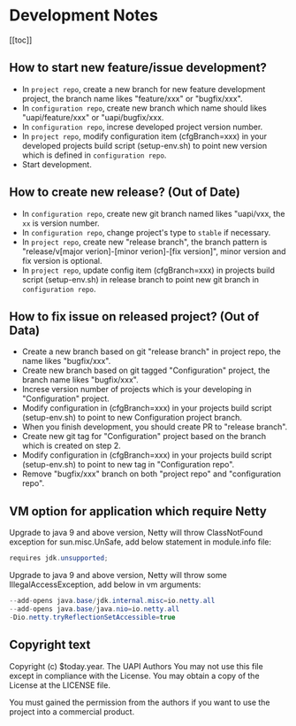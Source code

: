 Development Notes
=================

[[toc]]

## How to start new feature/issue development?

* In `project repo`, create a new branch for new feature development project, the branch name likes "feature/xxx" or "bugfix/xxx".
* In `configuration repo`, create new branch which name should likes "uapi/feature/xxx" or "uapi/bugfix/xxx.
* In `configuration repo`, increse developed project version number.
* In `project repo`, modify configuration item (cfgBranch=xxx) in your developed projects build script (setup-env.sh) to point new version which is defined in `configuration repo`.
* Start development.

## How to create new release? (Out of Date)
* In `configuration repo`, create new git branch named likes "uapi/vxx, the `xx` is version number.
* In `configuration repo`, change project's type to `stable` if necessary.
* In `project repo`, create new "release branch", the branch pattern is "release/v[major verion]-[minor verion]-[fix version]", minor version and fix version is optional.
* In `project repo`, update config item (cfgBranch=xxx) in projects build script (setup-env.sh) in release branch to point new git branch in `configuration repo`.

## How to fix issue on released project? (Out of Data)

* Create a new branch based on git "release branch" in project repo, the name likes "bugfix/xxx".
* Create new branch based on git tagged "Configuration" project, the branch name likes "bugfix/xxx".
* Increse version number of projects which is your developing in "Configuration" project.
* Modify configuration in (cfgBranch=xxx) in your projects build script (setup-env.sh) to point to new Configuration project branch.
* When you finish development, you should create PR to "release branch".
* Create new git tag for "Configuration" project based on the branch which is created on step 2.
* Modify configuration in (cfgBranch=xxx) in your projects build script (setup-env.sh) to point to new tag in "Configuration repo".
* Remove "bugfix/xxx" branch on both "project repo" and "configuration repo". 

## VM option for application which require Netty

Upgrade to java 9 and above version, Netty will throw ClassNotFound exception for sun.misc.UnSafe, add below statement in module.info file:
```java
requires jdk.unsupported;
```

Upgrade to java 9 and above version, Netty will throw some IllegalAccessException, add below in vm arguments:
```java
--add-opens java.base/jdk.internal.misc=io.netty.all
--add-opens java.base/java.nio=io.netty.all
-Dio.netty.tryReflectionSetAccessible=true
```

## Copyright text

Copyright (c) $today.year. The UAPI Authors
You may not use this file except in compliance with the License.
You may obtain a copy of the License at the LICENSE file.

You must gained the permission from the authors if you want to
use the project into a commercial product.